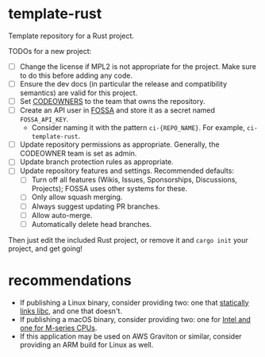 # template-rust

Template repository for a Rust project.

TODOs for a new project:
- [ ] Change the license if MPL2 is not appropriate for the project. Make sure to do this before adding any code.
- [ ] Ensure the dev docs (in particular the release and compatibility semantics) are valid for this project.
- [ ] Set [CODEOWNERS] to the team that owns the repository.
- [ ] Create an API user in [FOSSA] and store it as a secret named `FOSSA_API_KEY`.
  - Consider naming it with the pattern `ci-{REPO_NAME}`. For example, `ci-template-rust`.
- [ ] Update repository permissions as appropriate. Generally, the CODEOWNER team is set as admin.
- [ ] Update branch protection rules as appropriate.
- [ ] Update repository features and settings. Recommended defaults:
  - [ ] Turn off all features (Wikis, Issues, Sponsorships, Discussions, Projects); FOSSA uses other systems for these.
  - [ ] Only allow squash merging.
  - [ ] Always suggest updating PR branches.
  - [ ] Allow auto-merge.
  - [ ] Automatically delete head branches.

Then just edit the included Rust project, or remove it and `cargo init` your project, and get going!

[codeowners]: https://docs.github.com/en/repositories/managing-your-repositorys-settings-and-features/customizing-your-repository/about-code-owners
[fossa]: https://app.fossa.com

# recommendations

- If publishing a Linux binary, consider providing two: one that [statically links libc](./docs/dev/reference/static-binary.md), and one that doesn't.
- If publishing a macOS binary, consider providing two: one for [Intel and one for M-series CPUs](./docs/dev/reference/macos-arch.md).
- If this application may be used on AWS Graviton or similar, consider providing an ARM build for Linux as well.
